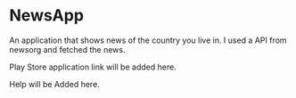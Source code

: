 # NewsApp

An application that shows news of the country you live in.
I used a API from newsorg and fetched the news.

Play Store application link will be added here. 

Help will be Added here.

